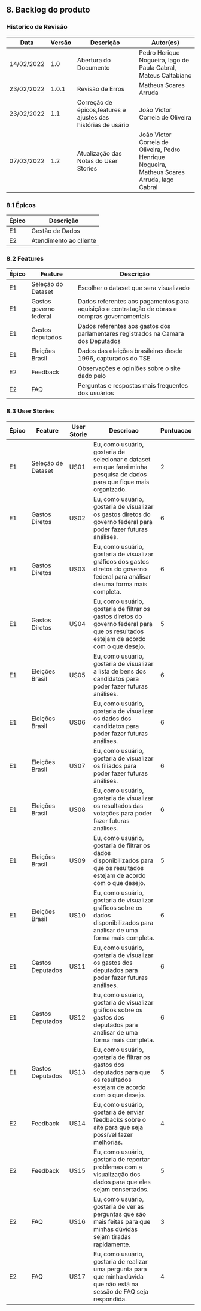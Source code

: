 ## 8. Backlog do produto

### Historico de Revisão

| Data       | Versão | Descrição                                                     | Autor(es)                                                       |
| -          | -      | -                                                             | -                                                               |
| 14/02/2022 | 1.0    | Abertura do Documento                                         | Pedro Herique Nogueira, Iago de Paula Cabral, Mateus Caltabiano |
| 23/02/2022 | 1.0.1  | Revisão de Erros                                              | Matheus Soares Arruda                                           |
| 23/02/2022 | 1.1    | Correção de épicos,features e ajustes das histórias de usário | João Victor Correia de Oliveira                                 |
| 07/03/2022 | 1.2    | Atualização das Notas do User Stories | João Victor Correia de Oliveira, Pedro Henrique Nogueira, Matheus Soares Arruda, Iago Cabral|

### 8.1 Épicos

| Épico | Descrição              |
| ----- | ---------------------- |
| E1    | Gestão de Dados        |
| E2    | Atendimento ao cliente |

### 8.2 Features

| Épico | Feature                | Descrição                                                                                      |
| ----- | ---------------------- | ---------------------------------------------------------------------------------------------- |
| E1    | Seleção do Dataset     | Escolher o dataset que sera visualizado                                                        |
| E1    | Gastos governo federal | Dados referentes aos pagamentos para aquisição e contratação de obras e compras governamentais |
| E1    | Gastos deputados       | Dados referentes aos gastos dos parlamentares registrados na Camara dos Deputados              |
| E1    | Eleições Brasil        | Dados das eleições brasileiras desde 1996, capturados do TSE                                   |
| E2    | Feedback               | Observações e opiniões sobre o site dado pelo                                                  |
| E2    | FAQ                    | Perguntas e respostas mais frequentes dos usuários                                             |

### 8.3 User Stories

| Épico | Feature            | User Storie | Descricao                                                                                                                             | Pontuacao |
| ----- | ------------------ | ----------- | ------------------------------------------------------------------------------------------------------------------------------------- | --------- |
| E1    | Seleção de Dataset | US01        | Eu, como usuário, gostaria de selecionar o dataset em que farei minha pesquisa de dados para que fique mais organizado.              | 2        |
| E1    | Gastos Diretos     | US02        | Eu, como usuário, gostaria de visualizar os gastos diretos do governo federal para poder fazer futuras análises.                      | 6       |
| E1    | Gastos Diretos     | US03        | Eu, como usuário, gostaria de visualizar gráficos dos gastos diretos do governo federal para análisar de uma forma mais completa.    | 6        |
| E1    | Gastos Diretos     | US04        | Eu, como usuário, gostaria de filtrar os gastos diretos do governo federal para que os resultados estejam de acordo com o que desejo. | 5       |
| E1    | Eleições Brasil    | US05        | Eu, como usuário, gostaria de visualizar a lista de bens dos candidatos para poder fazer futuras análises.                            | 6        |
| E1    | Eleições Brasil    | US06        | Eu, como usuário, gostaria de visualizar os dados dos candidatos para poder fazer futuras análises.                                   | 6       |
| E1    | Eleições Brasil    | US07        | Eu, como usuário, gostaria de visualizar os filiados para poder fazer futuras análises.                                               | 6        |
| E1    | Eleições Brasil    | US08        | Eu, como usuário, gostaria de visualizar os resultados das votações para poder fazer futuras análises.                                | 6       |
| E1    | Eleições Brasil    | US09        | Eu, como usuário, gostaria de filtrar os dados disponibilizados para que os resultados estejam de acordo com o que desejo.            | 5        |
| E1    | Eleições Brasil    | US10        | Eu, como usuário, gostaria de visualizar gráficos sobre os dados disponibilizados para análisar de uma forma mais completa.           | 6        |
| E1    | Gastos Deputados   | US11        | Eu, como usuário, gostaria de visualizar os gastos dos deputados para poder fazer futuras análises.                                   | 6        |
| E1    | Gastos Deputados   | US12        | Eu, como usuário, gostaria de visualizar gráficos sobre os gastos dos deputados para análisar de uma forma mais completa.             | 6       |
| E1    | Gastos Deputados   | US13        | Eu, como usuário, gostaria de filtrar os gastos dos deputados para que os resultados estejam de acordo com o que desejo.              | 5        |
| E2    | Feedback           | US14        | Eu, como usuário, gostaria de enviar feedbacks sobre o site para que seja possível fazer melhorias.                                  | 4        |
| E2    | Feedback           | US15        | Eu, como usuário, gostaria de reportar problemas com a visualização dos dados para que eles sejam consertados.                        | 5        |
| E2    | FAQ                | US16        | Eu, como usuário, gostaria de ver as perguntas que são mais feitas para que minhas dúvidas sejam tiradas rapidamente.                 | 3        |
| E2    | FAQ                | US17        | Eu, como usuário, gostaria de realizar uma pergunta para que minha dúvida que não está na sessão de FAQ seja respondida.              | 4       |
